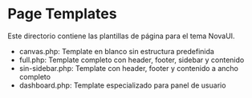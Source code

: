# Page Templates

Este directorio contiene las plantillas de página para el tema NovaUI.

- canvas.php: Template en blanco sin estructura predefinida
- full.php: Template completo con header, footer, sidebar y contenido
- sin-sidebar.php: Template con header, footer y contenido a ancho completo
- dashboard.php: Template especializado para panel de usuario